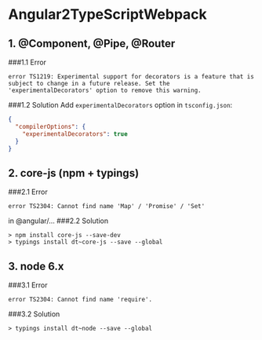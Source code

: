 Angular2TypeScriptWebpack
=========================

## 1. @Component, @Pipe, @Router
###1.1 Error
```
error TS1219: Experimental support for decorators is a feature that is subject to change in a future release. Set the 'experimentalDecorators' option to remove this warning.
```
###1.2 Solution
Add `experimentalDecorators` option in `tsconfig.json`:
```json
{
  "compilerOptions": {
    "experimentalDecorators": true
  }
}
```

## 2. core-js (npm + typings)
###2.1 Error
```
error TS2304: Cannot find name 'Map' / 'Promise' / 'Set'
```
in @angular/...
###2.2 Solution
```
> npm install core-js --save-dev
> typings install dt~core-js --save --global
```

## 3. node 6.x
###3.1 Error
```
error TS2304: Cannot find name 'require'.
```
###3.2 Solution
 ```
 > typings install dt~node --save --global
 ```